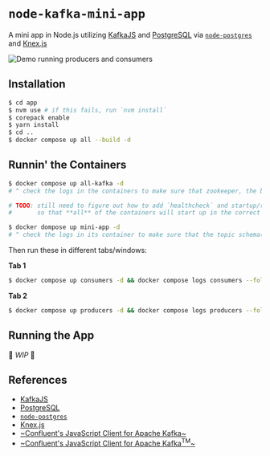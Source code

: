 # `node-kafka-mini-app`

A mini app in Node.js utilizing [KafkaJS](https://kafka.js.org/docs/getting-started) and [PostgreSQL](https://www.postgresql.org/) via [`node-postgres`](https://github.com/brianc/node-postgres) and [Knex.js](https://knexjs.org/)

![Demo running producers and consumers](./mini-demo.gif)

## Installation

```sh
$ cd app
$ nvm use # if this fails, run `nvm install`
$ corepack enable
$ yarn install
$ cd ..
$ docker compose up all --build -d
```

## Runnin' the Containers

```sh
$ docker compose up all-kafka -d
# ^ check the logs in the containers to make sure that zookeeper, the brokers, the REST proxy, and the schema registry all started correctly

# TODO: still need to figure out how to add `healthcheck` and startup/retry conditions
#       so that **all** of the containers will start up in the correct dependency order

$ docker dompose up mini-app -d
# ^ check the logs in its container to make sure that the topic schema(s) get registered
```

Then run these in different tabs/windows:

**Tab 1**
```sh
$ docker compose up consumers -d && docker compose logs consumers --follow
```

**Tab 2**
```sh
$ docker compose up producers -d && docker compose logs producers --follow
```

## Running the App

🚧 _WIP_ 🚧

## References

- [KafkaJS](https://kafka.js.org/docs/getting-started)
- [PostgreSQL](https://www.postgresql.org/)
- [`node-postgres`](https://github.com/brianc/node-postgres)
- [Knex.js](https://knexjs.org/)
- [~Confluent's JavaScript Client for Apache Kafka~](https://github.com/confluentinc/confluent-kafka-javascript)
- [~Confluent's JavaScript Client for Apache Kafka<sup>TM</sup>~](https://github.com/confluentinc/confluent-kafka-javascript)
